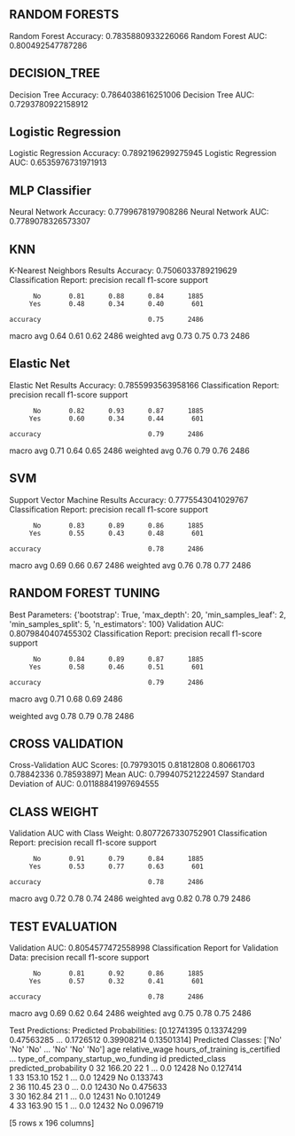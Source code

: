 ## RANDOM FORESTS
Random Forest Accuracy: 0.7835880933226066
Random Forest AUC: 0.800492547787286

## DECISION_TREE
Decision Tree Accuracy: 0.7864038616251006
Decision Tree AUC: 0.7293780922158912

## Logistic Regression
Logistic Regression Accuracy: 0.7892196299275945
Logistic Regression AUC: 0.6535976731971913

## MLP Classifier
Neural Network Accuracy: 0.7799678197908286
Neural Network AUC: 0.7789078326573307

## KNN

K-Nearest Neighbors Results
Accuracy: 0.7506033789219629
Classification Report:
              precision    recall  f1-score   support

          No       0.81      0.88      0.84      1885
         Yes       0.48      0.34      0.40       601

    accuracy                           0.75      2486
   macro avg       0.64      0.61      0.62      2486
weighted avg       0.73      0.75      0.73      2486


## Elastic Net
Elastic Net Results
Accuracy: 0.7855993563958166
Classification Report:
              precision    recall  f1-score   support

          No       0.82      0.93      0.87      1885
         Yes       0.60      0.34      0.44       601

    accuracy                           0.79      2486
   macro avg       0.71      0.64      0.65      2486
weighted avg       0.76      0.79      0.76      2486

## SVM
Support Vector Machine Results
Accuracy: 0.7775543041029767
Classification Report:
              precision    recall  f1-score   support

          No       0.83      0.89      0.86      1885
         Yes       0.55      0.43      0.48       601

    accuracy                           0.78      2486
   macro avg       0.69      0.66      0.67      2486
weighted avg       0.76      0.78      0.77      2486


## RANDOM FOREST TUNING
Best Parameters: {'bootstrap': True, 'max_depth': 20, 'min_samples_leaf': 2, 'min_samples_split': 5, 'n_estimators': 100}
Validation AUC: 0.8079840407455302
Classification Report:
              precision    recall  f1-score   support

          No       0.84      0.89      0.87      1885
         Yes       0.58      0.46      0.51       601

    accuracy                           0.79      2486
   macro avg       0.71      0.68      0.69      2486

weighted avg       0.78      0.79      0.78      2486

## CROSS VALIDATION
Cross-Validation AUC Scores: [0.79793015 0.81812808 0.80661703 0.78842336 0.78593897]
Mean AUC: 0.7994075212224597
Standard Deviation of AUC: 0.01188841997694555

## CLASS WEIGHT
Validation AUC with Class Weight: 0.8077267330752901
Classification Report:
              precision    recall  f1-score   support

          No       0.91      0.79      0.84      1885
         Yes       0.53      0.77      0.63       601

    accuracy                           0.78      2486
   macro avg       0.72      0.78      0.74      2486
weighted avg       0.82      0.78      0.79      2486


## TEST EVALUATION

Validation AUC: 0.8054577472558998
Classification Report for Validation Data:
              precision    recall  f1-score   support

          No       0.81      0.92      0.86      1885
         Yes       0.57      0.32      0.41       601

    accuracy                           0.78      2486
   macro avg       0.69      0.62      0.64      2486
weighted avg       0.75      0.78      0.75      2486

Test Predictions:
Predicted Probabilities: [0.12741395 0.13374299 0.47563285 ... 0.1726512  0.39908214 0.13501314]
Predicted Classes: ['No' 'No' 'No' ... 'No' 'No' 'No']
   age  relative_wage  hours_of_training  is_certified  ...  type_of_company_startup_wo_funding     id  predicted_class  predicted_probability
0   32         166.20                 22             1  ...                                 0.0  12428               No               0.127414       
1   33         153.10                152             1  ...                                 0.0  12429               No               0.133743       
2   36         110.45                 23             0  ...                                 0.0  12430               No               0.475633       
3   30         162.84                 21             1  ...                                 0.0  12431               No               0.101249       
4   33         163.90                 15             1  ...                                 0.0  12432               No               0.096719       

[5 rows x 196 columns]